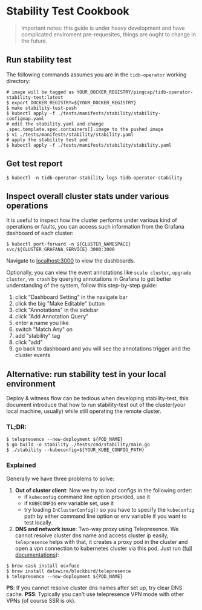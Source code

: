 # Stability Test Cookbook

> Important notes: this guide is under heavy development and have complicated enviroment pre-requesites, things are ought to change in the future.

## Run stability test

The following commands assumes you are in the `tidb-operator` working directory:
```shell
# image will be tagged as YOUR_DOCKER_REGISTRY/pingcap/tidb-operator-stability-test:latest
$ export DOCKER_REGISTRY=${YOUR_DOCKER_REGISTRY} 
$ make stability-test-push
$ kubectl apply -f ./tests/manifests/stability/stability-configmap.yaml
# edit the stability.yaml and change .spec.template.spec.containers[].image to the pushed image
$ vi ./tests/manifests/stability/stability.yaml
# apply the stability test pod
$ kubectl apply -f ./tests/manifests/stability/stability.yaml
```

## Get test report

```shell
$ kubectl -n tidb-operator-stability logs tidb-operator-stability
```

## Inspect overall cluster stats under various operations

It is useful to inspect how the cluster performs under various kind of operations or faults, you can access such information from the Grafana dashboard of each cluster:

```shell
$ kubectl port-forward -n ${CLUSTER_NAMESPACE} svc/${CLUSTER_GRAFANA_SERVICE} 3000:3000
```

Navigate to [localhost:3000](http://localhost:3000) to view the dashboards.
 
Optionally, you can view the event annotations like `scale cluster`, `upgrade cluster`, `vm crash` by querying annotations in Grafana to get better understanding of the system, follow this step-by-step guide:

1. click "Dashboard Setting" in the navigate bar
2. click the big "Make Editable" button
3. click "Annotations" in the sidebar
4. click "Add Annotation Query"
5. enter a name you like
6. switch "Match Any" on
7. add "stability" tag
8. click "add"
9. go back to dashboard and you will see the annotations trigger and the cluster events


## Alternative: run stability test in your local environment

Deploy & witness flow can be tedious when developing stability-test, this document introduce that how to run stability-test out of the cluster(your local machine, usually) while still operating the remote cluster.

### TL;DR: 
```shell
$ telepresence --new-deployment ${POD_NAME}
$ go build -o stability ./tests/cmd/stability/main.go
$ ./stability --kubeconfig=${YOUR_KUBE_CONFIG_PATH}
```

### Explained

Generally we have three problems to solve: 

1. **Out of cluster client**: Now we try to load configs in the following order:
    * if `kubeconfig` command line option provided, use it
    * if `KUBECONFIG` env variable set, use it
    * try loading `InClusterConfig()`
so you have to specify the `kubeconfig` path by either command line option or  env variable if you want to test locally.
2. **DNS and network issue**: Two-way proxy using Telepresence. We cannot resolve cluster dns name and access cluster ip easily, `telepresence` helps with that, it creates a proxy pod in the cluster and open a vpn connection to kubernetes cluster via this pod. Just run ([full documentations](https://www.telepresence.io/reference/install)):
```shell
$ brew cask install osxfuse
$ brew install datawire/blackbird/telepresence
$ telepresence --new-deployment ${POD_NAME}
``` 
**PS**: If you cannot resolve cluster dns names after set up, try clear DNS cache.
**PSS**: Typically you can't use telepresence VPN mode with other VPNs (of course SSR is ok).
